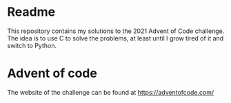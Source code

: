 # Readme

This repository contains my solutions to the 2021 Advent of Code challenge.
The idea is to use C to solve the problems, at least until I grow tired of it and switch to Python.

# Advent of code
The website of the challenge can be found at https://adventofcode.com/